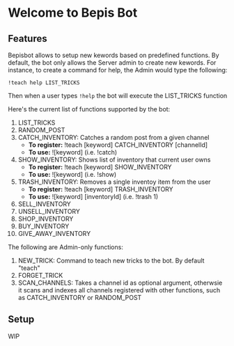 # Welcome to Bepis Bot

## Features
Bepisbot allows to setup new kewords based on predefined functions. By default, the bot only allows the Server admin to create new kewords. For instance, to create a command for help, the Admin would type the following:
```
!teach help LIST_TRICKS
```
Then when a user types ```!help``` the bot will execute the LIST_TRICKS function

Here's the current list of functions supported by the bot:
1. LIST_TRICKS
1. RANDOM_POST
1. CATCH_INVENTORY: Catches a random post from a given channel  
   - **To register:** !teach [keyword] CATCH_INVENTORY [channelId]
   - **To use:** ![keyword] (i.e. !catch)
1. SHOW_INVENTORY: Shows list of inventory that current user owns
   - **To register:** !teach [keyword] SHOW_INVENTORY
   - **To use:** ![keyword] (i.e. !show)
1. TRASH_INVENTORY: Removes a single inventoy item from the user
   - **To register:** !teach [keyword] TRASH_INVENTORY
   - **To use:** ![keyword] [inventoryId] (i.e. !trash 1)
1. SELL_INVENTORY
1. UNSELL_INVENTORY
1. SHOP_INVENTORY
1. BUY_INVENTORY
1. GIVE_AWAY_INVENTORY

The following are Admin-only functions:
1. NEW_TRICK: Command to teach new tricks to the bot. By default "teach"
1. FORGET_TRICK
1. SCAN_CHANNELS: Takes a channel id as optional argument, otherwsie it scans and indexes all channels registered with other functions, such as CATCH_INVENTORY or RANDOM_POST

## Setup 

WIP
